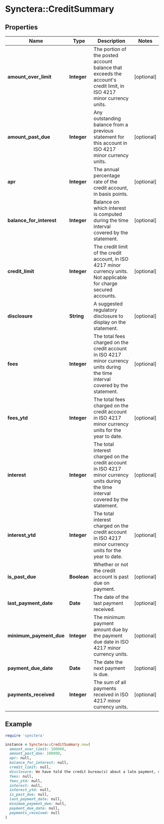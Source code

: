 # Synctera::CreditSummary

## Properties

| Name | Type | Description | Notes |
| ---- | ---- | ----------- | ----- |
| **amount_over_limit** | **Integer** | The portion of the posted account balance that exceeds the account&#39;s credit limit, in ISO 4217 minor currency units. | [optional] |
| **amount_past_due** | **Integer** | Any outstanding balance from a previous statement for this account in ISO 4217 minor currency units.  | [optional] |
| **apr** | **Integer** | The annual percentage rate of the credit account, in basis points. | [optional] |
| **balance_for_interest** | **Integer** | Balance on which interest is computed during the time interval covered by the statement. | [optional] |
| **credit_limit** | **Integer** | The credit limit of the credit account, in ISO 4217 minor currency units. Not applicable for charge secured accounts. | [optional] |
| **disclosure** | **String** | A suggested regulatory disclosure to display on the statement. | [optional] |
| **fees** | **Integer** | The total fees charged on the credit account in ISO 4217 minor currency units during the time interval covered by the statement. | [optional] |
| **fees_ytd** | **Integer** | The total fees charged on the credit account in ISO 4217 minor currency units for the year to date. | [optional] |
| **interest** | **Integer** | The total interest charged on the credit account in ISO 4217 minor currency units during the time interval covered by the statement. | [optional] |
| **interest_ytd** | **Integer** | The total interest charged on the credit account in ISO 4217 minor currency units for the year to date. | [optional] |
| **is_past_due** | **Boolean** | Whether or not the credit account is past due on payment. | [optional] |
| **last_payment_date** | **Date** | The date of the last payment received. | [optional] |
| **minimum_payment_due** | **Integer** | The minimum payment amount due by the payment due date in ISO 4217 minor currency units. | [optional] |
| **payment_due_date** | **Date** | The date the next payment is due. | [optional] |
| **payments_received** | **Integer** | The sum of all payments received in ISO 4217 minor currency units. | [optional] |

## Example

```ruby
require 'synctera'

instance = Synctera::CreditSummary.new(
  amount_over_limit: 100000,
  amount_past_due: 100000,
  apr: null,
  balance_for_interest: null,
  credit_limit: null,
  disclosure: We have told the credit bureau(s) about a late payment, missed payment or other default on your account. This information may be reflected in your credit report.,
  fees: null,
  fees_ytd: null,
  interest: null,
  interest_ytd: null,
  is_past_due: null,
  last_payment_date: null,
  minimum_payment_due: null,
  payment_due_date: null,
  payments_received: null
)
```

